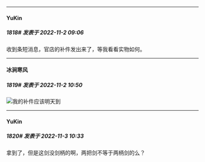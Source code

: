 

*****

####  YuKin  
##### 1818#       发表于 2022-11-2 09:06

收到条短消息，官店的补件发出来了，等我看看实物如何。



*****

####  冰涧寒风  
##### 1819#       发表于 2022-11-2 10:50

<img src="https://static.saraba1st.com/image/smiley/face2017/009.gif" referrerpolicy="no-referrer">我的补件应该明天到



*****

####  YuKin  
##### 1820#       发表于 2022-11-3 10:33

拿到了，但是这剑没剑柄的啊，两把剑不等于两柄剑的么？

